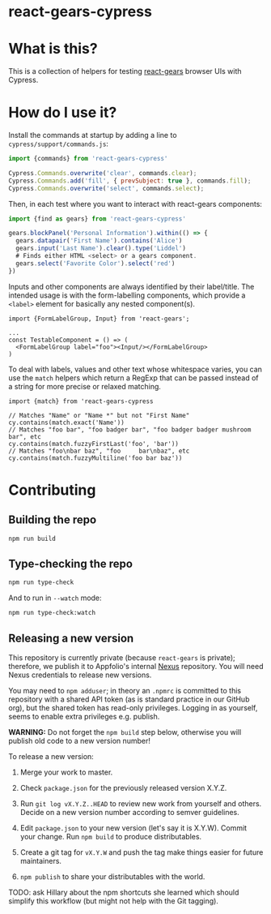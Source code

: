 # react-gears-cypress

# What is this?

This is a collection of helpers for testing
[react-gears](https://github.com/appfolio/react-gears) browser UIs with
Cypress.

# How do I use it?

Install the commands at startup by adding a line to `cypress/support/commands.js`:

```javascript
import {commands} from 'react-gears-cypress'

Cypress.Commands.overwrite('clear', commands.clear);
Cypress.Commands.add('fill', { prevSubject: true }, commands.fill);
Cypress.Commands.overwrite('select', commands.select);
```

Then, in each test where you want to interact with react-gears components:

```javascript
import {find as gears} from 'react-gears-cypress'

gears.blockPanel('Personal Information').within(() => {
  gears.datapair('First Name').contains('Alice')
  gears.input('Last Name').clear().type('Liddel')
  # Finds either HTML <select> or a gears component.
  gears.select('Favorite Color').select('red')
})
```

Inputs and other components are always identified by their label/title. The
intended usage is with the form-labelling components, which provide a
`<label>` element for basically any nested component(s).

```
import {FormLabelGroup, Input} from 'react-gears';

...
const TestableComponent = () => (
  <FormLabelGroup label="foo"><Input/></FormLabelGroup>
)
```

To deal with labels, values and other text whose whitespace varies, you
can use the `match` helpers which return a RegExp that can be passed
instead of a string for more precise or relaxed matching.

```
import {match} from 'react-gears-cypress

// Matches "Name" or "Name *" but not "First Name"
cy.contains(match.exact('Name'))
// Matches "foo bar", "foo badger bar", "foo badger badger mushroom bar", etc
cy.contains(match.fuzzyFirstLast('foo', 'bar'))
// Matches "foo\nbar baz", "foo     bar\nbaz", etc
cy.contains(match.fuzzyMultiline('foo bar baz'))
```

# Contributing

## Building the repo

```sh
npm run build
```

## Type-checking the repo

```sh
npm run type-check
```

And to run in `--watch` mode:

```sh
npm run type-check:watch
```

## Releasing a new version

This repository is currently private (because `react-gears` is private); therefore, we publish it to Appfolio's internal [Nexus](https://nexus.dev.appf.io/) repository. You will need Nexus
credentials to release new versions.

You may need to  `npm adduser`; in theory an `.npmrc` is committed to this repository with a shared API token (as is standard practice in our GitHub org), but the shared token has read-only privileges. Logging in
as yourself, seems to enable extra privileges e.g. publish.

**WARNING:** Do not forget the `npm build` step below, otherwise
you will publish old code to a new version number!

To release a new version:

1) Merge your work to master.

2) Check `package.json` for the previously released version X.Y.Z.

3) Run `git log vX.Y.Z..HEAD` to review new work from yourself and others. Decide on a new version number according to semver guidelines.

4) Edit `package.json` to your new version (let's say it is X.Y.W). 
Commit your change. Run `npm build` to produce distributables.

5) Create a git tag for `vX.Y.W` and push the tag make things easier for future maintainers.

6) `npm publish` to share your distributables with the world.

TODO: ask Hillary about the npm shortcuts she learned which should simplify this workflow (but might not help with the Git tagging).

